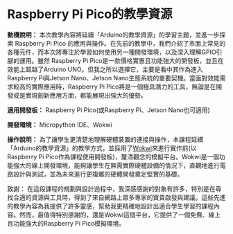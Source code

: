 # Raspberry Pi Pico的教學資源

**動機說明：** 本次教學內容將延續「Arduino的教學資源」的學習主題，並進一步探索 Raspberry Pi Pico 的應用與操作。在先前的教學中，我們介紹了市面上常見的各種元件，而本次將專注於學習如何使用另一種開發環境，以及深入理解GPIO引腳的運用。雖然 Raspberry Pi Pico是一款價格實惠且功能強大的開發板，並且在效能上超越了Arduino UNO。但我之所以選擇它，主要是看中其作為進入Raspberry Pi與Jetson Nano、Jetson Nano生態系統的重要契機。當面對效能需求較高的實際應用時，Raspberry Pi Pico將是一個極具潛力的工具，無論是在開發或是實現創新應用方面，都能展現出強大的優勢。

**適用開發板：** Raspberry Pi Pico(或Raspberry Pi、Jetson Nano也可適用)

**開發環境：** Micropython IDE、Wokwi

**操作說明：** 為了讓學生更清楚地理解硬體裝置的連接與操作，本課程延續「Arduino的教學資源」的教學方式，並採用了[Wokwi](https://wokwi.com/pi-pico)來進行實作前(以Raspberry Pi Pico作為課程使用開發板)，釐清觀念的模擬平台。Wokwi是一個功能強大的線上開發環境，能夠讓學生在無需實際硬體設備的情況下，直觀地進行電路設計與測試，並為未來進行更複雜的硬體開發奠定堅實的基礎。

致謝： 在這段課程的規劃與設計過程中，我深感感謝的對象有許多，特別是在尋找合適的資源與工具時，得到了來自網路上眾多專家的寶貴啟發與建議。這些先進的教學內容為我提供了許多靈感，幫助我更精確地設計出適合學生學習的課程內容。然而，最值得特別感謝的，還是Wokwi這個平台，它提供了一個免費、線上且功能強大的Raspberry Pi Pico模擬環境。
